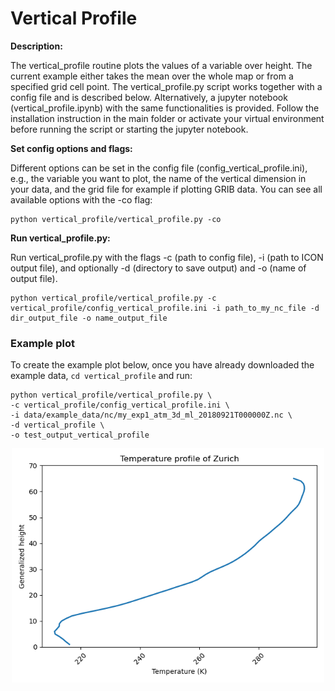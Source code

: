 # Vertical Profile

**Description:**

The vertical_profile routine plots the values of a variable over height. The current example either takes the mean over the whole map or from a specified grid cell point. The vertical_profile.py script works together with a config file and is described below. Alternatively, a jupyter notebook (vertical_profile.ipynb) with the same functionalities is provided. Follow the installation instruction in the main folder or activate your virtual environment before running the script or starting the jupyter notebook.

**Set config options and flags:**

Different options can be set in the config file (config_vertical_profile.ini), e.g., the variable you want to plot, the name of the vertical dimension in your data, and the grid file for example if plotting GRIB data. You can see all available options with the -co flag:

    python vertical_profile/vertical_profile.py -co

**Run vertical_profile.py:**

Run vertical_profile.py with the flags -c (path to config file), -i (path to ICON output file),
and optionally -d (directory to save output) and -o (name of output file).

    python vertical_profile/vertical_profile.py -c vertical_profile/config_vertical_profile.ini -i path_to_my_nc_file -d dir_output_file -o name_output_file


### Example plot

To create the example plot below, once you have already downloaded the example data, `cd vertical_profile` and run:

    python vertical_profile/vertical_profile.py \
    -c vertical_profile/config_vertical_profile.ini \
    -i data/example_data/nc/my_exp1_atm_3d_ml_20180921T000000Z.nc \
    -d vertical_profile \
    -o test_output_vertical_profile

<p align="center">
<img src=vertical_profile_example.png width="500"/>
</p>
